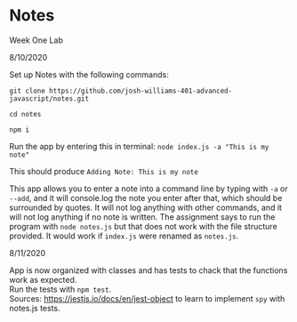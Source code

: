 # Notes
Week One Lab

8/10/2020

Set up Notes with the following commands:
```
git clone https://github.com/josh-williams-401-advanced-javascript/notes.git

cd notes

npm i
```

Run the app by entering this in terminal: `node index.js -a "This is my note"` 
 
This should produce `Adding Note: This is my note`

This app allows you to enter a note into a command line by typing with `-a` or `--add`, and it will console.log the note you enter after that, which should be surrounded by quotes. It will not log anything with other commands, and it will not log anything if no note is written. The assignment says to run the program with `node notes.js` but that does not work with the file structure provided. It would work if `index.js` were renamed as `notes.js`.

8/11/2020

App is now organized with classes and has tests to chack that the functions work as expected.  
Run the tests with `npm test`.  
Sources: https://jestjs.io/docs/en/jest-object to learn to implement `spy` with notes.js tests.  

